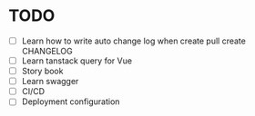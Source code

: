 # TODO

- [ ] Learn how to write auto change log when create pull create CHANGELOG
- [ ] Learn tanstack query for Vue
- [ ] Story book
- [ ] Learn swagger
- [ ] CI/CD
- [ ] Deployment configuration
